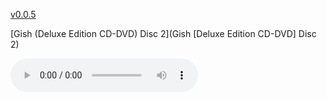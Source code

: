[v0.0.5](https://github.com/littleflute/SmashingPumpkins/edit/master/Gish%20%5BDeluxe%20Edition%20CD-DVD%5D%20Disc%202/readme.md)
 
 
[Gish (Deluxe Edition CD-DVD) Disc 2](Gish [Deluxe Edition CD-DVD] Disc 2)

<audio controls id="player"> 
  <source src="https://littleflute.github.io/SmashingPumpkins/Gish [Deluxe Edition CD-DVD] Disc 2/01 Starla [#][2011 Mix].mp3" type="audio/mpeg">
Your browser does not support the audio element.
</audio>
<div id="xd"> 
</div>
<script>
var d = document.getElementById("xd"); 
var html = d.innerHTML; 
html += " acdc<br>Highway To Hell [REMST]<br>CD:<br>";
for(var n=1; n<=19; n++)
{	
 	html += fNewBtn(n);

} 
d.innerHTML = html;

var p = document.getElementById("player");
function f(i)
{
    var s = "https://littleflute.github.io/SmashingPumpkins/Gish [Deluxe Edition CD-DVD] Disc 2/";
    if(i==1)
    {
    	s += "01 Starla [#][2011 Mix]";
    }
    else if(i==2)
    {
    	s += "02 Siva [Peel Session]";
    }
    else if(i==3)
    {
    	s += "03 Honeyspider [Demo Version][Reel Time Demos-2011 Mix]";
    }
    else
    {
    	if(i<10) 
    	{
    		s += "0";
    	} 
    	s += i;
    	s += "_曲目 ";
    	s += i;
    }
    s += ".mp3";
    
    p.src = s; 
    p.play();
}
function fNewBtn(i)
{
	var rHTML = "";
    rHTML = "<button onclick='f(";
    rHTML += i;
    rHTML += ");'>";
    rHTML += i;
    rHTML += "</button>";
    return rHTML;
}
</script>

